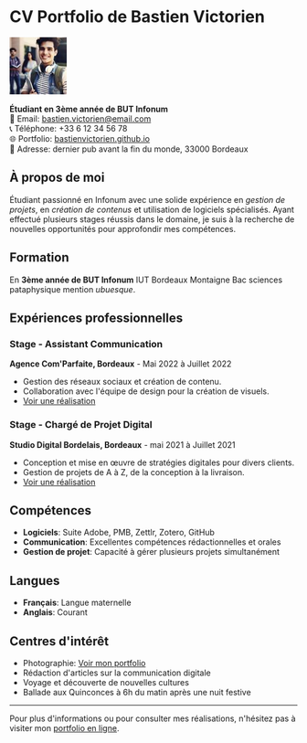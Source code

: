 # CV Portfolio de Bastien Victorien
![Photo de Bastien Victorien](./bvcv.jpg)

**Étudiant en 3ème année de BUT Infonum**  
📧 Email: bastien.victorien@email.com  
📞 Téléphone: +33 6 12 34 56 78  
🌐 Portfolio: [bastienvictorien.github.io](https://bastienvictorien.github.io)  
📍 Adresse: dernier pub avant la fin du monde, 33000 Bordeaux

## À propos de moi
Étudiant passionné en Infonum avec une solide expérience en *gestion de projets*, en *création de contenus* et utilisation de logiciels spécialisés. Ayant effectué plusieurs stages réussis dans le domaine, je suis à la recherche de nouvelles opportunités pour approfondir mes compétences.

## Formation
En **3ème année de BUT Infonum**  IUT Bordeaux Montaigne 
Bac sciences pataphysique mention *ubuesque*.


## Expériences professionnelles

### Stage - Assistant Communication
**Agence Com'Parfaite, Bordeaux** - Mai 2022 à Juillet 2022
- Gestion des réseaux sociaux et création de contenu.
- Collaboration avec l'équipe de design pour la création de visuels.
- [Voir une réalisation](https://bastienvictorien.github.io/realisation1.jpg)

### Stage - Chargé de Projet Digital
**Studio Digital Bordelais, Bordeaux** - mai 2021 à Juillet 2021
- Conception et mise en œuvre de stratégies digitales pour divers clients.
- Gestion de projets de A à Z, de la conception à la livraison.
- [Voir une réalisation](https://bastienvictorien.github.io/realisation2.jpg)

## Compétences

- **Logiciels**: Suite Adobe, PMB, Zettlr, Zotero, GitHub
- **Communication**: Excellentes compétences rédactionnelles et orales
- **Gestion de projet**: Capacité à gérer plusieurs projets simultanément

## Langues

- **Français**: Langue maternelle
- **Anglais**: Courant

## Centres d'intérêt

- Photographie: [Voir mon portfolio](https://bastienvictorien.github.io/portfolio1.jpg)
- Rédaction d'articles sur la communication digitale
- Voyage et découverte de nouvelles cultures
- Ballade aux Quinconces à 6h du matin après une nuit festive

---

Pour plus d'informations ou pour consulter mes réalisations, n'hésitez pas à visiter mon [portfolio en ligne](https://bastienvictorien.github.io).
